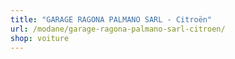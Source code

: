 ```yaml
---
title: "GARAGE RAGONA PALMANO SARL - Citroën"
url: /modane/garage-ragona-palmano-sarl-citroen/
shop: voiture
---
```

